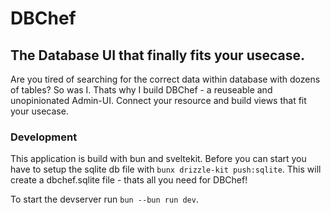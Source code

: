 # DBChef

## The Database UI that finally fits your usecase.

Are you tired of searching for the correct data within database with dozens of tables? So was I. Thats why I build DBChef - a reuseable and unopinionated Admin-UI. Connect your resource and build views that fit your usecase.

### Development

This application is build with bun and sveltekit.
Before you can start you have to setup the sqlite db file with `bunx drizzle-kit push:sqlite`. This will create a dbchef.sqlite file - thats all you need for DBChef!

To start the devserver run `bun --bun run dev`.
